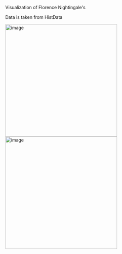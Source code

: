 Visualization of Florence Nightingale's

Data is taken from HistData 

<img width="353" alt="image" src="https://user-images.githubusercontent.com/43544858/53689071-6a7b1600-3d45-11e9-8787-d5c6ef0fd1c9.png">

<img width="353" alt="image" src="https://user-images.githubusercontent.com/43544858/53689073-6ea73380-3d45-11e9-92a2-8dc4268c9ca9.png">
